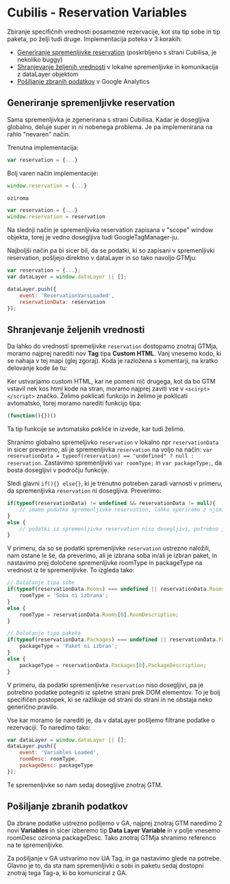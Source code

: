 # Cubilis - Reservation Variables

Zbiranje specifičnih vrednosti posamezne rezervacije, kot sta tip sobe in tip paketa, po želji tudi druge. Implementacija poteka v 3 korakih:

* [Generiranje spremenljivke reservation](#generiranje-spremenljivka-reservation) (poskrbljeno s strani Cubilisa, je nekoliko buggy)
* [Shranjevanje željenih vrednosti](#shranjevanje-željenih-vrednosti) v lokalne spremenljivke in komunikacija z dataLayer objektom
* [Pošiljanje zbranih podatkov](#pošiljanje-zbranih-podatkov) v Google Analytics


## Generiranje spremenljivke reservation
Sama spremenljivka je zgenerirana s strani Cubilisa. Kadar je dosegljiva globalno, deluje super in ni nobenega problema. Je pa implemenirana na rahlo "nevaren" način.

Trenutna implementacija:

```javascript
var reservation = {...}
```

Bolj varen način implementacije:

```javascript
window.reservation = {...}

oziroma

var reservation = {...}
window.reservation = reservation
```

Na slednji način je spremenljivka reservation zapisana v "scope" window objekta, torej je vedno dosegljiva tudi GoogleTagManager-ju.

Najboljši način pa bi sicer bil, da se podatki, ki so zapisani v spremenljivki reservation, pošljejo direktno v dataLayer in so tako navoljo GTMju:

```javascript
var reservation = {...};
var dataLayer = window.dataLayer || [];

dataLayer.push({
	event: 'ReservationVarsLoaded',
	reservationData: reservation
});
```

## Shranjevanje željenih vrednosti

Da lahko do vrednosti spremeljivke `reservation` dostopamo znotraj GTMja, moramo najprej narediti nov **Tag** tipa **Custom HTML**. Vanj vnesemo kodo, ki se nahaja v tej mapi (glej zgoraj). Koda je razložena s komentarji, na kratko delovanje kode še tu:

Ker ustvarjamo custom HTML, kar ne pomeni nič drugega, kot da bo GTM vstavil nek kos html kode na stran, moramo najprej zaviti vse v `<scirpt></script>` značko. Želimo poklicati funkcijo in želimo je poklicati avtomatsko, torej moramo narediti funkcijo tipa:

```javascript
(function(){})()
``` 
Ta tip funkcije se avtomatsko pokliče in izvede, kar tudi želimo.

Shranimo globalno spremeljivko `reservation` v lokalno npr `reservationData` in sicer preverimo, ali je spremenljivka `reservation` na voljo na način: `var reservationData = typeof(reservation) == "undefined" ? null : reservation`. Zastavimo spremenljivki `var roomType;` in `var packageType;`, da bosta dosegljivi v področju funkcije.

Sledi glavni `if(){} else{}`, ki je trenutno potreben zaradi varnosti v primeru, da spremenljivka `reservation` ni dosegljiva. Preverimo:

```javascript
if(typeof(reservationData) != undefined && reservationData != null){
	// imamo podatke spremenljivke reservation, lahko operiramo z njimi
}
else {
	// podatki iz spremenljivke reservation niso dosegljivi, potrebno je scrappanje strani
}
```

V primeru, da so se podatki spremenljivke `reservation` ustrezno naložili, nam ostane le še, da preverimo, ali je izbrana soba in/ali je izbran paket, in nastavimo prej določene spremenljivke roomType in packageType na vrednost iz te spremenljivke. To izgleda tako:

```javascript
// Določanje tipa sobe
if(typeof(reservationData.Rooms) === undefined || reservationData.Rooms === null) {
	roomType = 'Soba ni izbrana';
}
else {
	roomType = reservationData.Rooms[0].RoomDescription;
}

// Določanje tipa paketa
if(typeof(reservationData.Packages) === undefined || reservationData.Packages === null) {
	packageType = 'Paket ni izbran';
}
else {
	packageType = reservationData.Packages[0].PackageDescription;
}
```
V primeru, da podatki spremenljivke `reservation` niso dosegljivi, pa je potrebno podatke potegniti iz spletne strani prek DOM elementov. To je bolj specifičen postopek, ki se razlikuje od strani do strani in ne obstaja neko generično pravilo.

Vse kar moramo še narediti je, da v dataLayer pošljemo filtrane podatke o rezervaciji. To naredimo tako:

```javascript
var dataLayer = window.dataLayer || [];
dataLayer.push({
	event: 'Variables Loaded',
	roomDesc: roomType,
	packageDesc: packageType
});
```

Te spremenljivke so nam sedaj dosegljive znotraj GTM.

## Pošiljanje zbranih podatkov

Da zbrane podatke ustrezno pošljemo v GA, najprej znotraj GTM naredimo 2 novi **Variables** in sicer izberemo tip **Data Layer Variable** in v polje vnesemo roomDesc oziroma packageDesc. Tako znotraj GTMja shranimo referenco na te spremenljivke.

Za pošiljanje v GA ustvarimo nov UA Tag, in ga nastavimo glede na potrebe. Glavno je to, da sta nam spremenljivki o sobi in paketu sedaj dostopni znotraj tega Tag-a, ki bo komuniciral z GA.